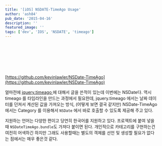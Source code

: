 ```yaml
---
title: '[iOS] NSDATE-TimeAgo Usage'
author: 'ash84'
pub_date: '2015-04-16'
description: ''
featured_image: ''
tags: ['dev', 'IOS', 'NSDATE', 'timeago']
---
```



<script async src="//pagead2.googlesyndication.com/pagead/js/adsbygoogle.js"></script>
<!-- 페이지내_긴_배너 -->
<ins class="adsbygoogle"
     style="display:inline-block;width:728px;height:90px"
     data-ad-client="ca-pub-8699046198561974"
     data-ad-slot="5480877276"></ins>
<script>
(adsbygoogle = window.adsbygoogle || []).push({});
</script>

[https://github.com/kevinlawler/NSDate-TimeAgo](https://github.com/kevinlawler/NSDate-TimeAgo)

얼마전에 [jquery.timeago ](http://ash84.net/2015/03/24/jquery-jquerytimeagojs-%EB%AA%87%EC%B4%88%EC%A0%84-%EB%AA%87%EC%9D%BC%EC%A0%84-%EA%B3%84%EC%82%B0%ED%95%98%EA%B8%B0/)에 대해서 글을 쓴적이 있는데 이번에는 NSDate다. 역시 timeago 를 타임라인을 만드는 과정에서 필요한데, jquery.timeago 에서는 날짜 데이터를 던져서 계산된 값을 가져오는 방식, (어떻게 보면 결국 같지만) NSDate-TimeAgo 에서는 Category 를 이용해서 `NSDate` 에서 바로 호출할 수 있도록 제공해 주고 있다.

<script src="https://gist.github.com/AhnSeongHyun/16d486196b5cbb243a7b.js"></script>

지원하는 언어는 다양한 편이고 당연히 한국어를 지원하고 있다. 프로젝트에 붙여 넣을때 `NSDateTimeAgo.bundle`도 가져다 붙이면 된다. 개인적으로 카테고리를 구현하는건 여전히 어색하긴 하지만 그래도 사용할때는 별도의 객체를 선언 및 생성할 필요가 없다는 점에서는 매우 좋은것 같다.

 

 



